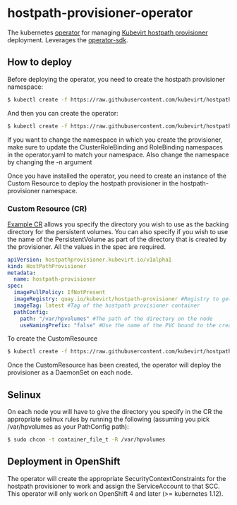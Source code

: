 # hostpath-provisioner-operator
The kubernetes [operator](https://github.com/operator-framework) for managing [Kubevirt hostpath provisioner](https://github.com/kubevirt/hostpath-provisioner) deployment.
Leverages the [operator-sdk](https://github.com/operator-framework/operator-sdk/).

## How to deploy
Before deploying the operator, you need to create the hostpath provisioner namespace:
```bash
$ kubectl create -f https://raw.githubusercontent.com/kubevirt/hostpath-provisioner-operator/master/deploy/namespace.yaml
```
And then you can create the operator:
```bash
$ kubectl create -f https://raw.githubusercontent.com/kubevirt/hostpath-provisioner-operator/master/deploy/operator.yaml -n hostpath-provisioner
```

If you want to change the namespace in which you create the provisioner, make sure to update the ClusterRoleBinding and RoleBinding namespaces in the operator.yaml to match your namespace. Also change the namespace by changing the -n argument

Once you have installed the operator, you need to create an instance of the Custom Resource to deploy the hostpath provisioner in the hostpath-provisioner namespace.

### Custom Resource (CR)
[Example CR](deploy/hostpathprovisioner_cr.yaml) allows you specify the directory you wish to use as the backing directory for the persistent volumes. You can also specify if you wish to use the name of the PersistentVolume as part of the directory that is created by the provisioner. All the values in the spec are required.
```yaml
apiVersion: hostpathprovisioner.kubevirt.io/v1alpha1
kind: HostPathProvisioner
metadata:
  name: hostpath-provisioner
spec:
  imagePullPolicy: IfNotPresent
  imageRegistry: quay.io/kubevirt/hostpath-provisioner #Registry to get the hostpath provisioner container from
  imageTag: latest #Tag of the hostpath provisioner container
  pathConfig:
    path: "/var/hpvolumes" #The path of the directory on the node
    useNamingPrefix: "false" #Use the name of the PVC bound to the created PV as part of the directory name.
```

To create the CustomResource
```bash
$ kubectl create -f https://raw.githubusercontent.com/kubevirt/hostpath-provisioner-operator/master/deploy/hostpathprovisioner_cr.yaml -n hostpath-provisioner
```
Once the CustomResource has been created, the operator will deploy the provisioner as a DaemonSet on each node.

## Selinux
On each node you will have to give the directory you specify in the CR the appropriate selinux rules by running the following (assuming you pick /var/hpvolumes as your PathConfig path):
```bash
$ sudo chcon -t container_file_t -R /var/hpvolumes
```

## Deployment in OpenShift
The operator will create the appropriate SecurityContextConstraints for the hostpath provisioner to work and assign the ServiceAccount to that SCC. This operator will only work on OpenShift 4 and later (>= kubernetes 1.12).
